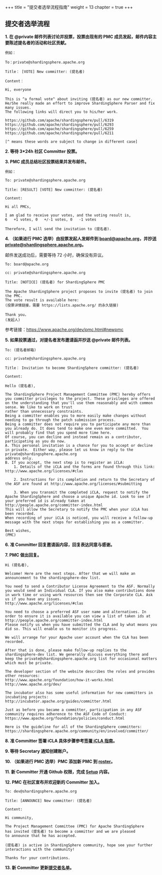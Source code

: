 +++ 
title = "提交者选举流程指南" 
weight = 13
chapter = true 
+++

## 提交者选举流程

**1. 在 @private 邮件列表讨论并投票，投票由现有的 PMC 成员发起，邮件内容主要陈述提名者的活动和社区贡献。**

```
例如：

To：private@shardingsphere.apache.org

Title： [VOTE] New committer: (提名者)

Content：

Hi, everyone

This is ^a formal vote^ about inviting (提名者) as our new committer. 
He/She really made an effort to improve ShardingSphere Parser and fix many issues. 
The following links will direct you to his/her work.

https://github.com/apache/shardingsphere/pull/6319
https://github.com/apache/shardingsphere/pull/6293
https://github.com/apache/shardingsphere/pull/6259
https://github.com/apache/shardingsphere/pull/6211

[^ means these words are subject to change in different case]
```
**2. 等待 3*24h 社区 Committer 投票。**

**3. PMC 成员总结社区投票结果并发布邮件。**

```
例如：

To: private@shardingsphere.apache.org

Title: [RESULT] [VOTE] New committer: (提名者)

Content:

Hi all PMCs, 

I am glad to receive your votes, and the voting result is,
6   +1 votes, 0   +/-1 votes, 0   -1 votes

Therefore, I will send the invitation to (提名者).
```

**4. （如果进行 PMC 选举）由投票发起人发邮件到 board@apache.org，并抄送 private@shardingsphere.apache.org。**

邮件发送成功后，需要等待 72 小时，确保没有异议。

```
To: board@apache.org

cc: private@shardingsphere.apache.org

Title: [NOTICE] (提名者) for ShardingSphere PMC

The Apache ShardingSphere project proposes to invite (提名者) to join the PMC.
The vote result is available here:
(投票详情链接，需要 https://lists.apache.org/ 的永久链接)

Thank you，
(发起人)
```

参考链接：<https://www.apache.org/dev/pmc.html#newpmc>

**5. 如果投票通过，对提名者发布邀请函并抄送 @private 邮件列表。**

```
To: (提名者邮箱)

cc: private@shardingsphere.apache.org

Title： Invitation to become ShardingSphere committer: (提名者)

Content:

Hello (提名者),

The ShardingSphere Project Management Committee (PMC) hereby offers you committer privileges to the project. These privileges are offered on the understanding that you'll use them reasonably and with common sense. We like to work on trust
rather than unnecessary constraints.
Being a committer enables you to more easily make changes without needing to go through the patch submission process.
Being a committer does not require you to participate any more than you already do. It does tend to make one even more committed.  You will probably find that you spend more time here.
Of course, you can decline and instead remain as a contributor, participating as you do now.
A. This personal invitation is a chance for you to accept or decline in private.  Either way, please let us know in reply to the private@shardingsphere.apache.org 
address only.
B. If you accept, the next step is to register an iCLA:
    1. Details of the iCLA and the forms are found through this link: http://www.apache.org/licenses/#clas

    2. Instructions for its completion and return to the Secretary of the ASF are found at http://www.apache.org/licenses/#submitting

    3. When you transmit the completed iCLA, request to notify the Apache ShardingSphere and choose a unique Apache id. Look to see if your preferred id is already taken at http://people.apache.org/committer-index.html        
This will allow the Secretary to notify the PMC when your iCLA has been recorded.
When recording of your iCLA is noticed, you will receive a follow-up message with the next steps for establishing you as a committer.

Best wishes,
(PMC)

```

**6. 准 Committer 回复邀请函内容，回复表达同意与感谢。**

**7. PMC 做出回复。**
```
Hi (提名者),

Welcome! Here are the next steps. After that we will make an announcement to the shardingsphere-dev list.

You need to send a Contributor License Agreement to the ASF. Normally you would send an Individual CLA. If you also make contributions done in work time or using work resources then see the Corporate CLA. Ask us if you have any issues. 
http://www.apache.org/licenses/#clas

You need to choose a preferred ASF user name and alternatives. In order to ensure it is available you can view a list of taken ids at
http://people.apache.org/committer-index.html
Please notify us when you have submitted the CLA and by what means you did so. This will enable us to monitor its progress.

We will arrange for your Apache user account when the CLA has been recorded.

After that is done, please make follow-up replies to the shardingsphere-dev list. We generally discuss everything there and keep the private@shardingsphere.apache.org list for occasional matters which must be private.

The developer section of the website describes the roles and provides other resources:
http://www.apache.org/foundation/how-it-works.html
http://www.apache.org/dev/

The incubator also has some useful information for new committers in incubating projects:
http://incubator.apache.org/guides/committer.html

Just as before you became a committer, participation in any ASF community requires adherence to the ASF Code of Conduct:
https://www.apache.org/foundation/policies/conduct.html

Here is the guideline for all of the ShardingSphere committers:
https://shardingsphere.apache.org/community/en/involved/committer/
```

**8. 准 Committer 签署 iCLA 具体步骤参考[签署 iCLA 指南](https://shardingsphere.apache.org/community/cn/involved/icla/)。**

**9. 等待 Secretary 通知创建账户。**

**10. （如果进行 PMC 选举）PMC 添加新 PMC 到 [roster](https://whimsy.apache.org/roster/committee/shardingsphere)。**

**11. 新 Committer 开通 Github 权限，完成 [Setup](https://gitbox.apache.org/setup/) 内容。**

**12. PMC 在社区宣布并欢迎新的 Committer 加入。**

```
To: dev@shardingsphere.apache.org

Title: [ANNOUNCE] New committer: (提名者)

Content:

Hi community,

The Project Management Committee (PMC) for Apache ShardingSphere
has invited (提名者) to become a committer and we are pleased 
to announce that he has accepted.

(提名者) is active in ShardingSphere community, hope see your further interactions with the community! 

Thanks for your contributions.
```

**13. 新 Committer 更新[提交者名单](/cn/team/)。**
